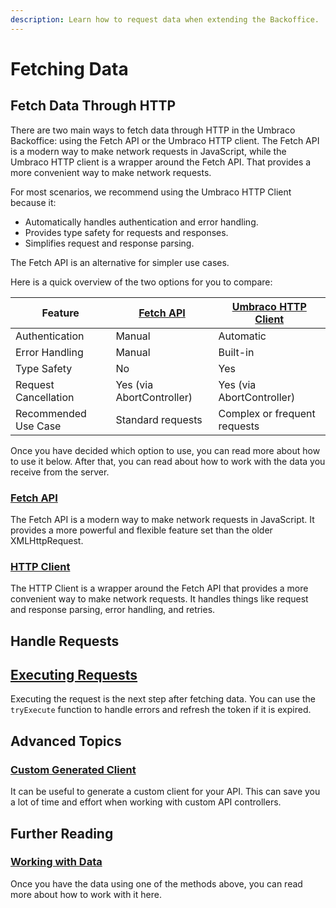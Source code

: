 ```yaml
---
description: Learn how to request data when extending the Backoffice.
---
```


# Fetching Data

## Fetch Data Through HTTP

There are two main ways to fetch data through HTTP in the Umbraco Backoffice: using the Fetch API or the Umbraco HTTP client. The Fetch API is a modern way to make network requests in JavaScript, while the Umbraco HTTP client is a wrapper around the Fetch API. That provides a more convenient way to make network requests.

For most scenarios, we recommend using the Umbraco HTTP Client because it:

- Automatically handles authentication and error handling.
- Provides type safety for requests and responses.
- Simplifies request and response parsing.

The Fetch API is an alternative for simpler use cases.

Here is a quick overview of the two options for you to compare:

 | Feature                | [Fetch API](fetch-api.md)                     | [Umbraco HTTP Client](http-client.md)          |
|------------------------|-------------------------------|------------------------------|
| Authentication         | Manual                       | Automatic                   |
| Error Handling         | Manual                       | Built-in                    |
| Type Safety            | No                           | Yes                         |
| Request Cancellation   | Yes (via AbortController)    | Yes (via AbortController)   |
| Recommended Use Case   | Standard requests              | Complex or frequent requests|

Once you have decided which option to use, you can read more about how to use it below. After that, you can read about how to work with the data you receive from the server.

### [Fetch API](fetch-api.md)

The Fetch API is a modern way to make network requests in JavaScript. It provides a more powerful and flexible feature set than the older XMLHttpRequest.

### [HTTP Client](http-client.md)

The HTTP Client is a wrapper around the Fetch API that provides a more convenient way to make network requests. It handles things like request and response parsing, error handling, and retries.

## Handle Requests

## [Executing Requests](try-execute.md)

Executing the request is the next step after fetching data. You can use the `tryExecute` function to handle errors and refresh the token if it is expired.

## Advanced Topics

### [Custom Generated Client](custom-generated-client.md)

It can be useful to generate a custom client for your API. This can save you a lot of time and effort when working with custom API controllers.

## Further Reading

### [Working with Data](../working-with-data/README.md)

Once you have the data using one of the methods above, you can read more about how to work with it here.
